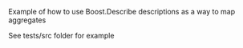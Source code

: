 Example of how to use Boost.Describe descriptions as a way to map aggregates

See tests/src folder for example
